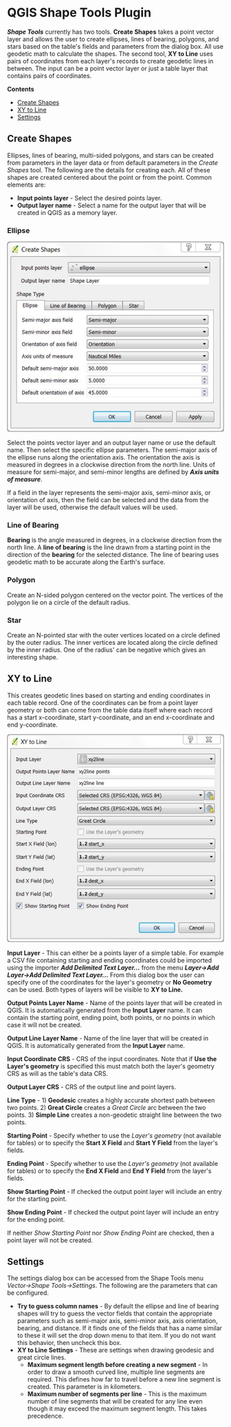 # QGIS Shape Tools Plugin

***Shape Tools*** currently has two tools. **Create Shapes** takes a point vector layer and allows the user to create ellipses, lines of bearing, polygons, and stars based on the table's fields and parameters from the dialog box. All use geodetic math to calculate the shapes. The second tool, **XY to Line** uses pairs of coordinates from each layer's records to create geodetic lines in between. The input can be a point vector layer or just a table layer that contains pairs of coordinates.

**Contents**

* [Create Shapes](#create-shapes)
* [XY to Line](#xy-to-line)
* [Settings](#settings)

## <a name="create-shapes"></a>Create Shapes

Ellipses, lines of bearing, multi-sided polygons, and stars can be created from parameters in the layer data or from default parameters in the *Create Shapes* tool. The following are the details for creating each. All of these shapes are created centered about the point or from the point. Common elements are:

* **Input points layer** - Select the desired points layer.
* **Output layer name** - Select a name for the output layer that will be created in QGIS as a memory layer.

### Ellipse

<div style="text-align:center"><img src="doc/ellipse.jpg" alt="XY to Line"></div>

Select the points vector layer and an output layer name or use the default name. Then select the specific ellipse parameters. The semi-major axis of the ellipse runs along the orientation axis. The orientation the axis is measured in degrees in a clockwise direction from the north line. Units of measure for semi-major, and semi-minor lengths are defined by ***Axis units of measure***.

If a field in the layer represents the semi-major axis, semi-minor axis, or orientation of axis, then the field can be selected and the data from the layer will be used, otherwise the default values will be used.

### Line of Bearing

**Bearing** is the angle measured in degrees, in a clockwise direction from the north line. A **line of bearing** is the line drawn from a starting point in the direction of the **bearing** for the selected distance. The line of bearing uses geodetic math to be accurate along the Earth's surface. 

### Polygon

Create an N-sided polygon centered on the vector point. The vertices of the polygon lie on a circle of the default radius.

### Star

Create an N-pointed star with the outer vertices located on a circle defined by the outer radius. The inner vertices are located along the circle defined by the inner radius. One of the radius' can be negative which gives an interesting shape.

## <a name="xy-to-line"></a>XY to Line
This creates geodetic lines based on starting and ending coordinates in each table record. One of the coordinates can be from a point layer geometry or both can come from the table data itself where each record has a start x-coordinate, start y-coordinate, and an end x-coordinate and end y-coordinate.

<div style="text-align:center"><img src="doc/xytoline.jpg" alt="XY to Line"></div>

**Input Layer** - This can either be a points layer of a simple table. For example a CSV file containing starting and ending coordinates could be imported using the importer ***Add Delimited Text Layer...*** from the menu ***Layer->Add Layer->Add Delimited Text Layer...*** From this dialog box the user can specify one of the coordinates for the layer's geometry or **No Geometry** can be used. Both types of layers will be visible to **XY to Line.**

**Output Points Layer Name** - Name of the points layer that will be created in QGIS. It is automatically generated from the **Input Layer** name. It can contain the starting point, ending point, both points, or no points in which case it will not be created. 

**Output Line Layer Name** - Name of the line layer that will be created in QGIS. It is automatically generated from the **Input Layer** name.

**Input Coordinate CRS** - CRS of the input coordinates. Note that if **Use the Layer's geometry** is specified this must match both the layer's geometry CRS as will as the table's data CRS.

**Output Layer CRS** - CRS of the output line and point layers.

**Line Type** - 1) **Geodesic** creates a highly accurate shortest path between two points. 2) **Great Circle** creates a *Great Circle* arc between the two points. 3) **Simple Line** creates a non-geodetic straight line between the two points. 

**Starting Point** - Specify whether to use the *Layer's geometry* (not available for tables) or to specify the **Start X Field** and **Start Y Field** from the layer's fields.

**Ending Point** - Specify whether to use the *Layer's geometry* (not available for tables) or to specify the **End X Field** and **End Y Field** from the layer's fields.

**Show Starting Point** - If checked the output point layer will include an entry for the starting point.

**Show Ending Point** - If checked the output point layer will include an entry for the ending point.

If neither *Show Starting Point* nor *Show Ending Point* are checked, then a point layer will not be created.

## <a name="settings"></a>Settings

The settings dialog box can be accessed from the Shape Tools menu *Vector->Shape Tools->Settings*. The following are the parameters that can be configured.

* **Try to guess column names** - By default the ellipse and line of bearing shapes will try to guess the vector fields that contain the appropriate parameters such as semi-major axis, semi-minor axis, axis orientation, bearing, and distance. If it finds one of the fields that has a name similar to these it will set the drop down menu to that item. If you do not want this behavior, then uncheck this box.
* **XY to Line Settings** - These are settings when drawing geodesic and great circle lines.
    * **Maximum segment length before creating a new segment** - In order to draw a smooth curved line, multiple line segments are required. This defines how far to travel before a new line segment is created. This parameter is in kilometers. 
    * **Maximum number of segments per line** - This is the maximum number of line segments that will be created for any line even though it may exceed the maximum segment length. This takes precedence.
